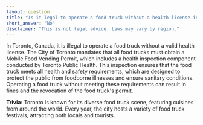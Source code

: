 ```yaml
---
layout: question
title: "Is it legal to operate a food truck without a health license in downtown Toronto, Canada?"
short_answer: "No"
disclaimer: "This is not legal advice. Laws may vary by region."
---
```


In Toronto, Canada, it is illegal to operate a food truck without a valid health license. The City of Toronto mandates that all food trucks must obtain a Mobile Food Vending Permit, which includes a health inspection component conducted by Toronto Public Health. This inspection ensures that the food truck meets all health and safety requirements, which are designed to protect the public from foodborne illnesses and ensure sanitary conditions. Operating a food truck without meeting these requirements can result in fines and the revocation of the food truck's permit.

**Trivia:** Toronto is known for its diverse food truck scene, featuring cuisines from around the world. Every year, the city hosts a variety of food truck festivals, attracting both locals and tourists.
